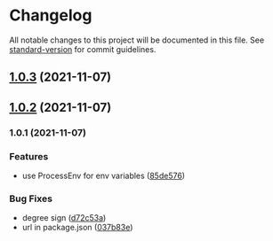 # Changelog

All notable changes to this project will be documented in this file. See [standard-version](https://github.com/conventional-changelog/standard-version) for commit guidelines.

## [1.0.3](https://gitlab.com/4s1/snow-white/snow-white-ui/compare/v1.0.2...v1.0.3) (2021-11-07)

## [1.0.2](https://gitlab.com/4s1/snow-white/snow-white-ui/compare/v1.0.1...v1.0.2) (2021-11-07)

### 1.0.1 (2021-11-07)


### Features

* use ProcessEnv for env variables ([85de576](https://gitlab.com/4s1/snow-white/snow-white-ui/commit/85de576f55e08b1ff86de174e980b7c801df36f8))


### Bug Fixes

* degree sign ([d72c53a](https://gitlab.com/4s1/snow-white/snow-white-ui/commit/d72c53a7b8565c41ed400aeb1117e837bb4dde93))
* url in package.json ([037b83e](https://gitlab.com/4s1/snow-white/snow-white-ui/commit/037b83e6f0ee77b79d28eb7d7adbebae7cc40c2a))
